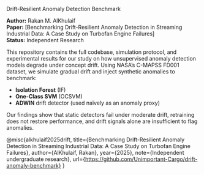 Drift-Resilient Anomaly Detection Benchmark

**Author:** Rakan M. AlKhulaif  
**Paper:** [Benchmarking Drift-Resilient Anomaly Detection in Streaming Industrial Data: A Case Study on Turbofan Engine Failures]  
**Status:** Independent Research  

This repository contains the full codebase, simulation protocol, and experimental results for our study on how unsupervised anomaly detection models degrade under concept drift. Using NASA’s C-MAPSS FD001 dataset, we simulate gradual drift and inject synthetic anomalies to benchmark:

- **Isolation Forest** (IF)
- **One-Class SVM** (OCSVM)
- **ADWIN** drift detector (used naïvely as an anomaly proxy)

Our findings show that static detectors fail under moderate drift, retraining does not restore performance, and drift signals alone are insufficient to flag anomalies.


@misc{alkhulaif2025drift,
  title={Benchmarking Drift-Resilient Anomaly Detection in Streaming Industrial Data: A Case Study on Turbofan Engine Failures},
  author={AlKhulaif, Rakan},
  year={2025},
  note={Independent undergraduate research},
  url={https://github.com/Unimportant-Cargo/drift-anomaly-benchmark}
}
